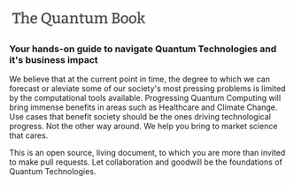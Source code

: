 <img src="assets/img/logo.png" width="50%">


### Your hands-on guide to navigate Quantum Technologies and it's business impact

We believe that at the current point in time, the degree to which we can forecast or aleviate some of our society's most pressing problems is limited by the computational tools available. Progressing Quantum Computing will bring immense benefits in areas such as Healthcare and Climate Change. Use cases that benefit society should be the ones driving technological progress. Not the other way around. We help you bring to market science that cares.

This is an open source, living document, to which you are more than invited to make pull requests. Let collaboration and goodwill be the foundations of Quantum Technologies.
